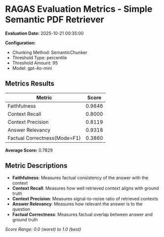 # RAGAS Evaluation Metrics - Simple Semantic PDF Retriever

**Evaluation Date:** 2025-10-21 00:35:00

**Configuration:**
- Chunking Method: SemanticChunker
- Threshold Type: percentile
- Threshold Amount: 95
- Model: gpt-4o-mini

## Metrics Results

| Metric | Score |
|--------|-------|
| Faithfulness | 0.9846 |
| Context Recall | 0.8000 |
| Context Precision | 0.8119 |
| Answer Relevancy | 0.9318 |
| Factual Correctness(Mode=F1) | 0.3860 |

**Average Score:** 0.7829

## Metric Descriptions

- **Faithfulness**: Measures factual consistency of the answer with the context
- **Context Recall**: Measures how well retrieved context aligns with ground truth
- **Context Precision**: Measures signal-to-noise ratio of retrieved contexts
- **Answer Relevancy**: Measures how relevant the answer is to the question
- **Factual Correctness**: Measures factual overlap between answer and ground truth

*Score Range: 0.0 (worst) to 1.0 (best)*

